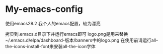 # My-emacs-config
使用emacs28.2
我个人的emacs配置，较为漂亮

拷贝到.emacs.d目录下并运行emacs即可
logo.png是用来替换~/.emacs.d/elpa/dashboard-版本/banners中的logo.png
在使用前请运行all-the-icons-install-font来安装all-the-icon字体
